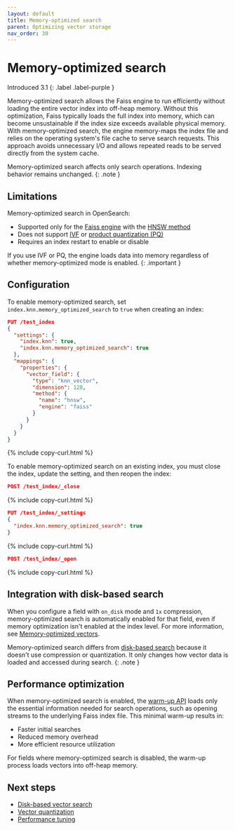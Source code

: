 ```yaml
---
layout: default
title: Memory-optimized search
parent: Optimizing vector storage
nav_order: 30
---
```


# Memory-optimized search
Introduced 3.1
{: .label .label-purple }

Memory-optimized search allows the Faiss engine to run efficiently without loading the entire vector index into off-heap memory. Without this optimization, Faiss typically loads the full index into memory, which can become unsustainable if the index size exceeds available physical memory. With memory-optimized search, the engine memory-maps the index file and relies on the operating system's file cache to serve search requests. This approach avoids unnecessary I/O and allows repeated reads to be served directly from the system cache.

Memory-optimized search affects only search operations. Indexing behavior remains unchanged.
{: .note }

## Limitations

Memory-optimized search in OpenSearch:
- Supported only for the [Faiss engine]({{site.url}}{{site.baseurl}}/field-types/supported-field-types/knn-methods-engines/#faiss-engine) with the [HNSW method]({{site.url}}{{site.baseurl}}/field-types/supported-field-types/knn-methods-engines/#hnsw-parameters-1) 
- Does not support [IVF]({{site.url}}{{site.baseurl}}/field-types/supported-field-types/knn-methods-engines/#ivf-parameters) or [product quantization (PQ)]({{site.url}}{{site.baseurl}}/vector-search/optimizing-storage/faiss-product-quantization)
- Requires an index restart to enable or disable

If you use IVF or PQ, the engine loads data into memory regardless of whether memory-optimized mode is enabled.
{: .important }

## Configuration

To enable memory-optimized search, set `index.knn.memory_optimized_search` to `true` when creating an index:

```json
PUT /test_index
{
  "settings": {
    "index.knn": true,
    "index.knn.memory_optimized_search": true
  },
  "mappings": {
    "properties": {
      "vector_field": {
        "type": "knn_vector",
        "dimension": 128,
        "method": {
          "name": "hnsw",
          "engine": "faiss"
        }
      }
    }
  }
}
```
{% include copy-curl.html %}

To enable memory-optimized search on an existing index, you must close the index, update the setting, and then reopen the index:

```json
POST /test_index/_close
```
{% include copy-curl.html %}

```json
PUT /test_index/_settings
{
  "index.knn.memory_optimized_search": true
}
```
{% include copy-curl.html %}

```json
POST /test_index/_open
```
{% include copy-curl.html %}

## Integration with disk-based search

When you configure a field with `on_disk` mode and `1x` compression, memory-optimized search is automatically enabled for that field, even if memory optimization isn't enabled at the index level. For more information, see [Memory-optimized vectors]({{site.url}}{{site.baseurl}}/field-types/supported-field-types/knn-memory-optimized/).


Memory-optimized search differs from [disk-based search]({{site.url}}{{site.baseurl}}/vector-search/optimizing-storage/disk-based-vector-search/) because it doesn't use compression or quantization. It only changes how vector data is loaded and accessed during search.
{: .note }

## Performance optimization

When memory-optimized search is enabled, the [warm-up API]({{site.url}}{{site.baseurl}}/vector-search/performance-tuning-search/#warm-up-the-index) loads only the essential information needed for search operations, such as opening streams to the underlying Faiss index file. This minimal warm-up results in:
- Faster initial searches
- Reduced memory overhead
- More efficient resource utilization

For fields where memory-optimized search is disabled, the warm-up process loads vectors into off-heap memory.

## Next steps

- [Disk-based vector search]({{site.url}}{{site.baseurl}}/vector-search/optimizing-storage/disk-based-vector-search/)
- [Vector quantization]({{site.url}}{{site.baseurl}}/vector-search/optimizing-storage/knn-vector-quantization/)
- [Performance tuning]({{site.url}}{{site.baseurl}}/vector-search/performance-tuning/)
